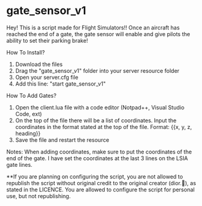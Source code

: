 # gate_sensor_v1
Hey! This is a script made for Flight Simulators!! 
Once an aircraft has reached the end of a gate, the gate sensor will enable and give pilots the ability to set their parking brake!

How To Install? 
1) Download  the files 
2) Drag the "gate_sensor_v1" folder into your server resource folder 
3) Open your server.cfg file
4) Add this line: "start gate_sensor_v1"

How To Add Gates? 
1) Open the client.lua file with a code editor (Notpad++, Visual Studio Code, ext) 
2) On the top of the file there will be a list of coordinates. Input the coordinates in the format stated at the top of the file. Format: {{x, y, z, heading}}
3) Save the file and restart the resource 

Notes: 
When adding coordinates, make sure to put the coordinates of the end of the gate.
I have set the coordinates at the last 3 lines on the LSIA gate lines. 


**If you are planning on configuring the script, you are not allowed to republish the script without original credit to the original creator (dior.💎), as stated in the LICENCE. 
You are allowed to configure the script for personal use, but not republishing.
